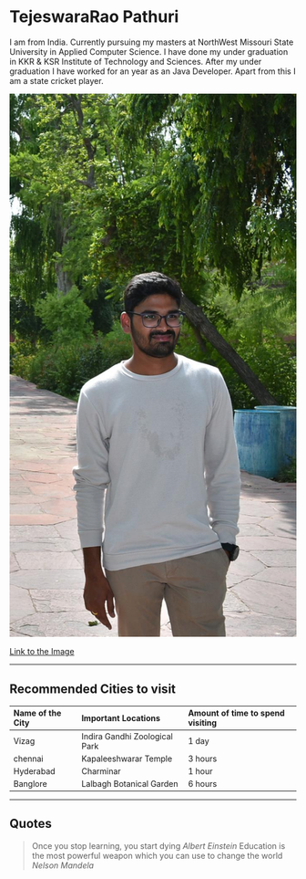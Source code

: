 # TejeswaraRao Pathuri
I am from India. Currently pursuing my masters at NorthWest Missouri State University in Applied Computer Science. I have done my under graduation in KKR & KSR Institute of Technology and Sciences. After my under graduation I have worked for an year as an Java Developer. Apart from this I am a state cricket player.

![Image](Teja.png)

[Link to the Image](https://github.com/tejapathuri/assignment2-Pathuri/blob/main/Teja.png)

----
## Recommended Cities to visit
|   Name of the City  |        Important Locations     | Amount of time to spend visiting | 
|:--------------------|:------------------------------ |:---------------------------------|
|       Vizag         |  Indira Gandhi Zoological Park |      1 day                       |
|      chennai        |  Kapaleeshwarar Temple         |      3 hours                     |
|      Hyderabad      |  Charminar                     |      1 hour                      |
|      Banglore       |  Lalbagh Botanical Garden      |      6 hours                     |

---

## Quotes 

> Once you stop learning, you start dying *Albert Einstein*
> Education is the most powerful weapon which you can use to change the world *Nelson Mandela*



